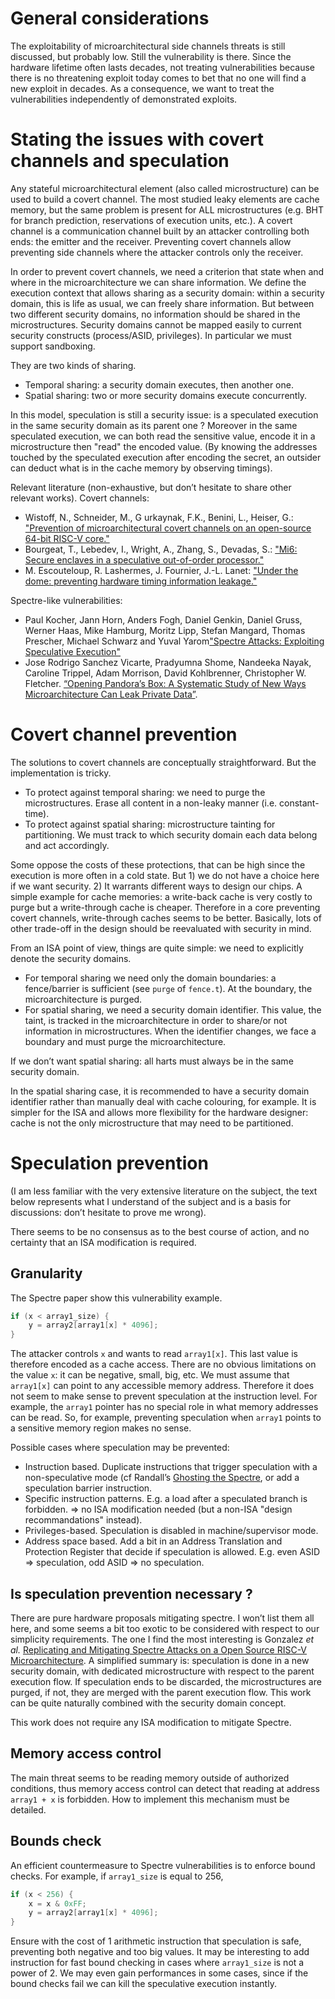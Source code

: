 
# General considerations


The exploitability of microarchitectural side channels threats is still discussed, but probably low. Still the vulnerability is there. Since the hardware lifetime often lasts decades, not treating vulnerabilities because there is no threatening exploit today comes to bet that no one will find a new exploit in decades.
As a consequence, we want to treat the vulnerabilities independently of demonstrated exploits.


# Stating the issues with covert channels and speculation

Any stateful microarchitectural element (also called microstructure) can be used to build a covert channel. The most studied leaky elements are cache memory, but the same problem is present for ALL microstructures (e.g. BHT for branch prediction, reservations of execution units, etc.). A covert channel is a communication channel built by an attacker controlling both ends: the emitter and the receiver. Preventing covert channels allow preventing side channels where the attacker controls only the receiver.

In order to prevent covert channels, we need a criterion that state when and where in the microarchitecture we can share information.
We define the execution context that allows sharing as a security domain: within a security domain, this is life as usual, we can freely share information. But between two different security domains, no information should be shared in the microstructures. Security domains cannot be mapped easily to current security constructs (process/ASID, privileges). In particular we must support sandboxing.

They are two kinds of sharing.
- Temporal sharing: a security domain executes, then another one.
- Spatial sharing: two or more security domains execute concurrently.



In this model, speculation is still a security issue: is a speculated execution in the same security domain as its parent one ?
Moreover in the same speculated execution, we can both read the sensitive value, encode it in a microstructure then "read" the encoded value. (By knowing the addresses touched by the speculated execution after encoding the secret, an outsider can deduct what is in the cache memory by observing timings).


Relevant literature (non-exhaustive, but don’t hesitate to share other relevant works).
Covert channels:
- Wistoff, N., Schneider, M., G urkaynak, F.K., Benini, L., Heiser, G.: ["Prevention of microarchitectural covert channels on an open-source 64-bit RISC-V core."](https://arxiv.org/pdf/2005.02193.pdf)
- Bourgeat, T., Lebedev, I., Wright, A., Zhang, S., Devadas, S.: ["Mi6: Secure enclaves in a speculative out-of-order processor."](https://arxiv.org/pdf/1812.09822.pdf)
- M. Escouteloup, R. Lashermes, J. Fournier, J.-L. Lanet: ["Under the dome: preventing hardware timing information leakage."](https://hal.archives-ouvertes.fr/hal-03351957/document)

Spectre-like vulnerabilities:
- Paul Kocher, Jann Horn, Anders Fogh, Daniel Genkin, Daniel Gruss, Werner Haas, Mike Hamburg, Moritz Lipp, Stefan Mangard, Thomas Prescher, Michael Schwarz and Yuval Yarom["Spectre Attacks: Exploiting Speculative Execution"](https://spectreattack.com/spectre.pdf)
- Jose Rodrigo Sanchez Vicarte, Pradyumna Shome, Nandeeka Nayak, Caroline Trippel, Adam Morrison, David Kohlbrenner, Christopher W. Fletcher. [“Opening Pandora’s Box: A Systematic Study of New Ways Microarchitecture Can Leak Private Data”](https://cs.stanford.edu/people/trippel/pubs/pandora-isca-21.pdf).


# Covert channel prevention

The solutions to covert channels are conceptually straightforward. But the implementation is tricky.

- To protect against temporal sharing: we need to purge the microstructures. Erase all content in a non-leaky manner (i.e. constant-time).
- To protect against spatial sharing: microstructure tainting for partitioning. We must track to which security domain each data belong and act accordingly.

Some oppose the costs of these protections, that can be high since the execution is more often in a cold state. But 1) we do not have a choice here if we want security. 2) It warrants different ways to design our chips.
A simple example for cache memories: a write-back cache is very costly to purge but a write-through cache is cheaper. Therefore in a core preventing covert channels, write-through caches seems to be better. Basically, lots of other trade-off in the design should be reevaluated with security in mind.


From an ISA point of view, things are quite simple: we need to explicitly denote the security domains.

- For temporal sharing we need only the domain boundaries: a fence/barrier is sufficient (see `purge` of `fence.t`). At the boundary, the microarchitecture is purged.
- For spatial sharing, we need a security domain identifier. This value, the taint, is tracked in the microarchitecture in order to share/or not information in microstructures. When the identifier changes, we face a boundary and must purge the microarchitecture.

If we don’t want spatial sharing: all harts must always be in the same security domain.

In the spatial sharing case, it is recommended to have a security domain identifier rather than manually deal with cache colouring, for example. It is simpler for the ISA and allows more flexibility for the hardware designer: cache is not the only microstructure that may need to be partitioned.


# Speculation prevention

(I am less familiar with the very extensive literature on the subject, the text below represents what I understand of the subject and is a basis for discussions: don’t hesitate to prove me wrong).

There seems to be no consensus as to the best course of action, and no certainty that an ISA modification is required.

## Granularity

The Spectre paper show this vulnerability example.
```C
if (x < array1_size) {
	y = array2[array1[x] * 4096];
}
```

The attacker controls `x` and wants to read `array1[x]`. This last value is therefore encoded as a cache access.
There are no obvious limitations on the value `x`: it can be negative, small, big, etc. We must assume that `array1[x]` can point to any accessible memory address.
Therefore it does not seem to make sense to prevent speculation at the instruction level. For example, the `array1` pointer has no special role in what memory addresses can be read. So, for example, preventing speculation when `array1` points to a sensitive memory region makes no sense.

Possible cases where speculation may be prevented:
- Instruction based. Duplicate instructions that trigger speculation with a non-speculative mode (cf Randall’s [Ghosting the Spectre](https://cam.lohutok.net/publication/2021-ghosting-the-spectre/ghosting_the_spectre.pdf), or add a speculation barrier instruction.
- Specific instruction patterns. E.g. a load after a speculated branch is forbidden. => no ISA modification needed (but a non-ISA "design recommandations" instead).
- Privileges-based. Speculation is disabled in machine/supervisor mode.
- Address space based. Add a bit in an Address Translation and Protection Register that decide if speculation is allowed. E.g. even ASID => speculation, odd ASID => no speculation.

## Is speculation prevention necessary ?

There are pure hardware proposals mitigating spectre. I won’t list them all here, and some seems a bit too exotic to be considered with respect to our simplicity requirements.
The one I find the most interesting is Gonzalez *et al.* [Replicating and Mitigating Spectre Attacks on a Open Source
RISC-V Microarchitecture](https://carrv.github.io/2019/papers/carrv2019_paper_5.pdf). A simplified summary is: speculation is done in a new security domain, with dedicated microstructure with respect to the parent execution flow. If speculation ends to be discarded, the microstructures are purged, if not, they are merged with the parent execution flow. This work can be quite naturally combined with the security domain concept.

This work does not require any ISA modification to mitigate Spectre.

## Memory access control

The main threat seems to be reading memory outside of authorized conditions, thus memory access control can detect that reading at address `array1 + x` is forbidden. How to implement this mechanism must be detailed.

## Bounds check

An efficient countermeasure to Spectre vulnerabilities is to enforce bound checks.
For example, if `array1_size` is equal to 256,

```C
if (x < 256) {
	x = x & 0xFF;
	y = array2[array1[x] * 4096];
}
```

Ensure with the cost of 1 arithmetic instruction that speculation is safe, preventing both negative and too big values.
It may be interesting to add instruction for fast bound checking in cases where `array1_size` is not a power of 2.
We may even gain performances in some cases, since if the bound checks fail we can kill the speculative execution instantly.




